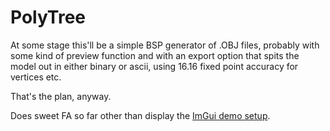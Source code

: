 # PolyTree

At some stage this'll be a simple BSP generator of .OBJ files, probably with some kind of preview function and with an export option that spits the model out in either binary or ascii, using 16.16 fixed point accuracy for vertices etc.

That's the plan, anyway.


Does sweet FA so far other than display the [ImGui demo setup](https://github.com/ocornut/imgui).
